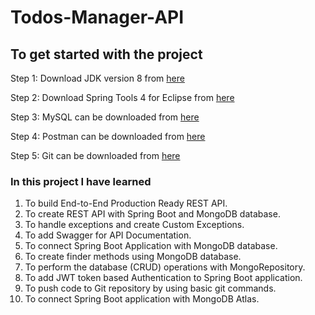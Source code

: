 # Todos-Manager-API

## To get started with the project 

Step 1: Download JDK version 8 from [here](https://www.oracle.com/in/java/technologies/javase/javase8-archive-downloads.html)

Step 2: Download Spring Tools 4 for Eclipse from [here](https://spring.io/tools)

Step 3: MySQL can be downloaded from [here](https://dev.mysql.com/downloads/windows/installer/8.0.html)

Step 4: Postman can be downloaded from [here](https://www.postman.com/downloads/)

Step 5: Git can be downloaded from [here](https://git-scm.com/download/win)

### In this project I have learned

1. To build End-to-End Production Ready REST API.
2. To create REST API with Spring Boot and MongoDB database.
3. To handle exceptions and create Custom Exceptions.
4. To add Swagger for API Documentation.
5. To connect Spring Boot Application with MongoDB database.
6. To create finder methods using MongoDB database.
7. To perform the database (CRUD) operations with MongoRepository.
8. To add JWT token based Authentication to Spring Boot application.
9. To push code to Git repository by using basic git commands.
10. To connect Spring Boot application with MongoDB Atlas.
